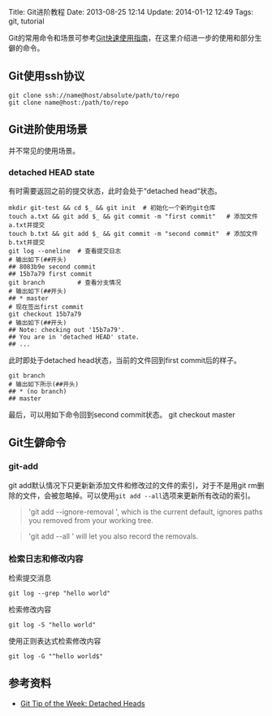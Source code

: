 Title: Git进阶教程
Date: 2013-08-25 12:14
Update: 2014-01-12 12:49
Tags: git, tutorial

Git的常用命令和场景可参考[Git快速使用指南](/note/git-quick_reference.html)，在这里介绍进一步的使用和部分生僻的命令。

## Git使用ssh协议

    git clone ssh://name@host/absolute/path/to/repo
    git clone name@host:/path/to/repo

## Git进阶使用场景

并不常见的使用场景。
### detached HEAD state

有时需要返回之前的提交状态，此时会处于“detached head“状态。

	mkdir git-test && cd $_ && git init  # 初始化一个新的git仓库
	touch a.txt && git add $_ && git commit -m "first commit"   # 添加文件a.txt并提交
	touch b.txt && git add $_ && git commit -m "second commit"  # 添加文件b.txt并提交
	git log --oneline  # 查看提交日志
	# 输出如下(##开头)
	## 8083b9e second commit
	## 15b7a79 first commit
	git branch         # 查看分支情况
	# 输出如下(##开头)
	## * master
	# 现在签出first commit
	git checkout 15b7a79
	# 输出如下(##开头)
	## Note: checking out '15b7a79'.
	## You are in 'detached HEAD' state.
	## ...

此时即处于detached head状态，当前的文件回到first commit后的样子。

	git branch
	# 输出如下所示(##开头)
	## * (no branch)
	## master

最后，可以用如下命令回到second commit状态。
    git checkout master

## Git生僻命令
### git-add
git add默认情况下只更新新添加文件和修改过的文件的索引，对于不是用git rm删除的文件，会被忽略掉。可以使用`git add --all`选项来更新所有改动的索引。

> 'git add --ignore-removal <pathspec>', which is the current default, ignores paths you removed from your working tree.

> 'git add --all <pathspec>' will let you also record the removals.

### 检索日志和修改内容
检索提交消息

    git log --grep "hello world"

检索修改内容

    git log -S "hello world"

使用正则表达式检索修改内容

    git log -G "^hello world$"

## 参考资料

*  [Git Tip of the Week: Detached Heads](http://alblue.bandlem.com/2011/08/git-tip-of-week-detached-heads.html)

